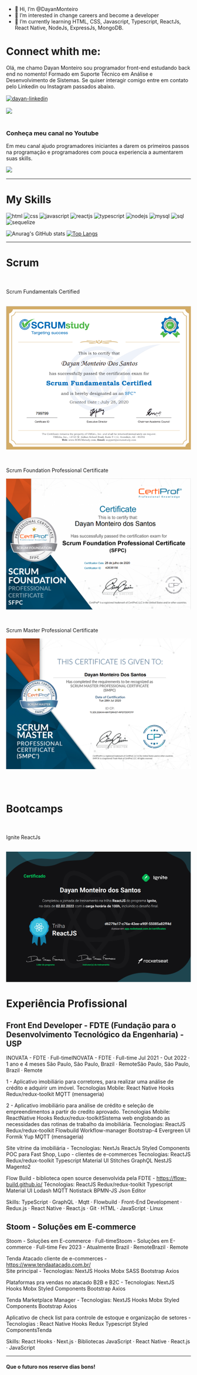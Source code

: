 - 👋 Hi, I’m @DayanMonteiro
- 👀 I’m interested in change careers and become a developer
- 🌱 I’m currently learning HTML, CSS, Javascript, Typescript, ReactJs, React Native, NodeJs, ExpressJs, MongoDB.

# Connect whith me:

Olá, me chamo Dayan Monteiro sou programador front-end estudando back end no nomento!
Formado em Suporte Técnico em Análise e Desenvolvimento de Sistemas.
Se quiser interagir comigo entre em contato pelo Linkedin ou Instagram passados abaixo.

<a href="https://www.linkedin.com/in/dayan-monteiro-dos-santos/" target="_blank">
<img align="center" alt="dayan-linkedin" height="30" widdth="40" src="https://cdn.jsdelivr.net/gh/devicons/devicon/icons/linkedin/linkedin-original.svg" style="max-width:100%;">
</a>
<br />
<br />
<a href="https://www.instagram.com/dayan_monteiro/" target="_blank">
<img src="https://img.shields.io/badge/Instagram-E4405F?style=for-the-badge&logo=instagram&logoColor=white" />
</a>
<br />
<br />

###  Conheça meu canal no Youtube

Em meu canal ajudo programadores iniciantes a darem os primeiros passos na programação e programadores com pouca experiencia a aumentarem suas skills.

<a href="https://www.youtube.com/@codando-loucamente" target="_blank">
<img height="40" widdth="40" src="https://img.freepik.com/psd-gratis/cuadrado-3d-logotipo-youtube_125540-1573.jpg?w=996&t=st=1724873607~exp=1724874207~hmac=a2e114e40e3547e60e7eb4445924d911091f38ac738aba43f44cff6c0d4c38fd" />
</a>

<hr />

# My Skills

<img src="https://cdn.jsdelivr.net/gh/devicons/devicon/icons/html5/html5-original.svg" alt="html" widtf="40" height="40" style="max-width:100%;"></img>
<img src="https://cdn.jsdelivr.net/gh/devicons/devicon/icons/css3/css3-original.svg" alt="css" widtf="40" height="40" style="max-width:100%;"></img>
<img src="https://cdn.jsdelivr.net/gh/devicons/devicon/icons/javascript/javascript-original.svg" alt="javascript" widtf="40" height="40" style="max-width:100%;"></img>
<img src="https://cdn.jsdelivr.net/gh/devicons/devicon/icons/react/react-original.svg" alt="reactjs" widtf="40" height="40" style="max-width:100%;"></img>
<img src="https://cdn.jsdelivr.net/gh/devicons/devicon/icons/typescript/typescript-original.svg" alt="typescript" widtf="40" height="40" style="max-width:100%;"></img>
<img src="https://cdn.jsdelivr.net/gh/devicons/devicon/icons/nodejs/nodejs-original.svg" alt="nodejs" widtf="40" height="40" style="max-width:100%;"></img>
<img src="https://cdn.icon-icons.com/icons2/2415/PNG/512/mysql_original_wordmark_logo_icon_146417.png" alt="mysql" widtf="40" height="40" style="max-width:100%;"></img>
<img src="https://cdn.icon-icons.com/icons2/627/PNG/512/sql-document-outlined-interface-symbol_icon-icons.com_57504.png" alt="sql" widtf="40" height="40" style="max-width:100%;"></img>
<img src="https://cdn.icon-icons.com/icons2/2415/PNG/512/sequelize_original_wordmark_logo_icon_146349.png" alt="sequelize" widtf="40" height="40" style="max-width:100%;"></img>

![Anurag's GitHub stats](https://github-readme-stats.vercel.app/api?username=DayanMonteiro&show_icons=true&theme=radical)
[![Top Langs](https://github-readme-stats.vercel.app/api/top-langs/?username=DayanMonteiro)](https://github.com/DayanMonteiro/github-readme-stats)


<hr />

# Scrum
<br />
<br />
Scrum Fundamentals Certified
<br />
<br />

![SFC](https://github.com/DayanMonteiro/Imagens/blob/master/img/perfil/SFC.png)

<br />

Scrum Foundation Professional Certificate
<br />

![SFPC](https://github.com/DayanMonteiro/Imagens/blob/master/img/perfil/SFPC.png)

<br />

Scrum Master Professional Certificate
<br />

![SMPC](https://github.com/DayanMonteiro/Imagens/blob/master/img/perfil/SMPC.png)

<br />
<br />

# Bootcamps

<br />
<br />
Ignite ReactJs
<br />
<br />

![ReactJs](https://github.com/DayanMonteiro/Imagens/blob/master/img/perfil/Ignite-ReactJS.png)

# Experiência Profissional 

## Front End Developer - FDTE (Fundação para o Desenvolvimento Tecnológico da Engenharia) - USP

INOVATA - FDTE · Full-timeINOVATA - FDTE · Full-time
Jul 2021 - Out 2022 · 1 ano e 4 meses
São Paulo, São Paulo, Brazil · RemoteSão Paulo, São Paulo, Brazil · Remote

1 - Aplicativo imobiliário para corretores, para realizar uma análise de crédito e adquirir um imóvel.
Tecnologias Mobile:
React Native
Hooks
Redux/redux-toolkit
MǪTT (mensageria)

2 - Aplicativo imobiliário para análise de crédito e seleção de empreendimentos a partir do credito aprovado.
Tecnologias Mobile:
ReactNative
Hooks
Redux/redux-toolkitSistema web englobando as necessidades das rotinas de trabalho da imobiliária.
Tecnologias:
ReactJS
Redux/redux-toolkit
Flowbuild
Workflow-manager
Bootstrap-4
Evergreen UI
Formik
Yup
MǪTT (mensageria)

Site vitrine da imobiliária -
Tecnologias:
NextJs
ReactJs
Styled Components
POC para Fast Shop, Lupo - clientes de e-commerces
Tecnologias:
ReactJS
Redux/redux-toolkit
Typescript
Material UI
Stitches
GraphǪL
NestJS
Magento2

Flow Build - biblioteca open source desenvolvida pela FDTE - https://flow-build.github.io/
Técnologias:
ReactJS
Redux/redux-toolkit
Typescript
Material UI
Lodash
MQTT
Notistack
BPMN-JS
Json Editor

Skills: TypeScript · GraphQL · Mqtt · Flowbuild · Front-End Development · Redux.js · React Native · React.js · Git · HTML · JavaScript · Linux


## Stoom - Soluções em E-commerce

Stoom - Soluções em E-commerce · Full-timeStoom - Soluções em E-commerce · Full-time
Fev 2023 - Atualmente
Brazil · RemoteBrazil · Remote

Tenda Atacado cliente de e-commerces - https://www.tendaatacado.com.br/  
Site principal - Tecnologias:
NextJS
Hooks
Mobx
SASS
Bootstrap
Axios

Plataformas pra vendas no atacado B2B e B2C - Tecnologias:
NextJS
Hooks
Mobx
Styled Components
Bootstrap
Axios

Tenda Marketplace Manager - Tecnologias:
NextJS
Hooks
Mobx
Styled Components
Bootstrap
Axios

Aplicativo de check list para controle de estoque e organização de setores - Tecnologias :
React Native
Hooks
Redux
Typescript
Styled ComponentsTenda 

Skills: React Hooks · Next.js · Bibliotecas JavaScript · React Native · React.js · JavaScript


<hr />

#### Que o futuro nos reserve dias bons!
